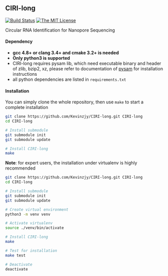 ## CIRI-long

[![Build Status](https://travis-ci.com/Kevinzjy/CIRI-long.svg?token=sq9vq2uzixNezTJhts8Z&branch=master)](https://travis-ci.com/Kevinzjy/CIRI-long)
[![The MIT License](https://img.shields.io/badge/license-MIT-orange.svg)](https://github.com/Kevinzjy/CIRI-long/blob/master/LICENSE)

Circular RNA Identification for Nanopore Sequencing 

#### Dependency

- **gcc 4.8+ or clang 3.4+ and cmake 3.2+ is needed**
- **Only python3 is supported**
- CIRI-long requires pysam lib, which need executable binary and header of zlib, bzip2, xz, 
please refer to documentation of [pysam](https://pysam.readthedocs.io/en/latest/installation.html) for installation instructions
- all python dependencies are listed in `requirements.txt`


#### Installation

You can simply clone the whole repository, then use `make` to start a complete installation 

```bash
git clone https://github.com/Kevinzjy/CIRI-long.git CIRI-long
cd CIRI-long

# Install submodule
git submodule init 
git submodule update

# Install CIRI-long 
make
```

**Note**: for expert users, the installation under virtualenv is highly recommended

```bash
git clone https://github.com/Kevinzjy/CIRI-long.git CIRI-long
cd CIRI-long

# Install submodule
git submodule init 
git submodule update

# Create virtual environment
python3 -m venv venv

# Activate virtualenv
source ./venv/bin/activate

# Install CIRI-long
make

# Test for installation
make test

# Deactivate
deactivate
```

